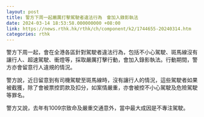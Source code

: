 ```yaml
---
layout: post
title: 警方下周一起嚴厲打擊駕駛者違法行為　會加入錄影執法
date: 2024-03-14 18:53:58.000000000 +08:00
link: https://news.rthk.hk/rthk/ch/component/k2/1744655-20240314.htm
categories: rthk
---
```


警方下周一起，會在全港各區針對駕駛者違法行為，包括不小心駕駛、斑馬線沒有讓行人、超速駕駛、衝燈等，採取嚴厲打擊行動，會加入錄影執法。行動期間，警方亦會留意行人違規的情況。

警方說，近日留意到有司機駕駛至斑馬線時，沒有讓行人的情況，這些駕駛者如果被截獲，除了會被票控罰款及扣分，如案情嚴重，亦會被控不小心駕駛及危險駕駛等罪名。

警方又說，去年有1009宗致命及嚴重交通意外，當中最大成因是不專注駕駛。
